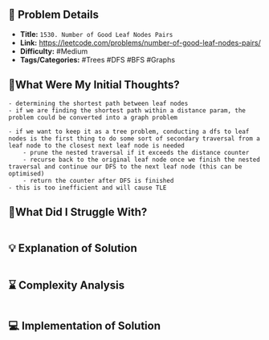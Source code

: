 ## 📝 Problem Details

- **Title:** `1530. Number of Good Leaf Nodes Pairs`
- **Link:** https://leetcode.com/problems/number-of-good-leaf-nodes-pairs/
- **Difficulty:** #Medium 
- **Tags/Categories:** #Trees #DFS #BFS #Graphs 

## 💭What Were My Initial Thoughts?

```
- determining the shortest path between leaf nodes 
- if we are finding the shortest path within a distance param, the problem could be converted into a graph problem

- if we want to keep it as a tree problem, conducting a dfs to leaf nodes is the first thing to do some sort of secondary traversal from a leaf node to the closest next leaf node is needed
	- prune the nested traversal if it exceeds the distance counter
	- recurse back to the original leaf node once we finish the nested traversal and continue our DFS to the next leaf node (this can be optimised)
	- return the counter after DFS is finished
- this is too inefficient and will cause TLE
```

## 🤔What Did I Struggle With?

```

```

## 💡 Explanation of Solution

```

```

## ⌛ Complexity Analysis

```

```

## 💻 Implementation of Solution

```cpp

```